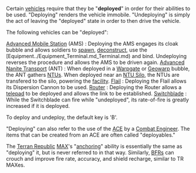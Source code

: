 Certain [vehicles](../vehicles/Vehicle.md) require that they be "**deployed**"
in order for their abilities to be used. "Deploying" renders the vehicle
immobile. "Undeploying" is simply the act of leaving the "deployed" state in
order to then drive the vehicle.

The following vehicles can be "deployed":

[Advanced Mobile Station](../vehicles/Advanced_Mobile_Station.md) (AMS) :
Deploying the AMS engages its cloak bubble and allows soldiers to
[spawn](Respawn.md), [deconstruct](Deconstruct.md), use the
[Equipment../Equipment_Terminal.md_Terminal.md) and bind. Undeploying reverses
the procedure and allows the AMS to be driven again.
[Advanced Nanite Transport](../vehicles/Advanced_Nanite_Transport.md) (ANT) :
When deployed in a [Warpgate](../locations/Warpgate.md) or
[Geowarp](../locations/Geowarp.md) bubble, the ANT gathers
[NTUs](../items/NTU.md). When deployed near an
[NTU Silo](../locations/NTU_Silo.md), the NTUs are transfered to the silo,
powering the [facility](../locations/Facilities.md).
[Flail](../vehicles/Flail.md) : Deploying the Flail allows its Dispersion Cannon
to be used. [Router](../vehicles/Router.md) : Deploying the Router allows a
[telepad](../weapons/Telepad.md) to be deployed and allows the link to be
established. [Switchblade](../items/Switchblade.md) : While the Switchblade can
fire while "undeployed", its rate-of-fire is greatly increased if it is
deployed.

To deploy and undeploy, the default key is 'B'.

"Deploying" can also refer to the use of the
[ACE](../weapons/Adaptive_Construction_Engine.md) by a
[Combat Engineer](../certifications/Combat_Engineering.md). The items that can
be created from an ACE are often called "deployables."

The [Terran Republic](../etc/Terran_Republic.md)
[MAX](../armor/Mechanized_Assault_Exo-Suit.md)'s "[anchoring](Anchoring.md)"
ability is essentially the same as "deploying" it, but is never referred to in
that way. Similarly, [BFRs](../vehicles/BattleFrame_Robotics.md) can crouch and
improve fire rate, accuracy, and shield recharge, similar to TR MAXes.
